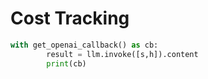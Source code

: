 # Cost Tracking
```python
with get_openai_callback() as cb:
        result = llm.invoke([s,h]).content
        print(cb)
```